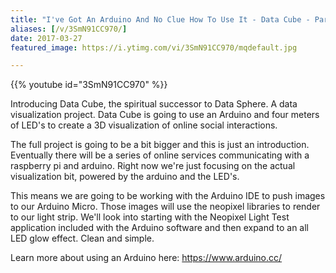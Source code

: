 ```yaml
---
title: "I've Got An Arduino And No Clue How To Use It - Data Cube - Part 1"
aliases: [/v/3SmN91CC970/]
date: 2017-03-27
featured_image: https://i.ytimg.com/vi/3SmN91CC970/mqdefault.jpg

---
```


{{% youtube id="3SmN91CC970" %}}

Introducing Data Cube, the spiritual successor to Data Sphere. A data visualization project. Data Cube is going to use an Arduino and four meters of LED's to create a 3D visualization of online social interactions.

The full project is going to be a bit bigger and this is just an introduction. Eventually there will be a series of online services communicating with a raspberry pi and arduino. Right now we're just focusing on the actual visualization bit, powered by the arduino and the LED's.

This means we are going to be working with the Arduino IDE to push images to our Arduino Micro. Those images will use the neopixel libraries to render to our light strip. We'll look into starting with the Neopixel Light Test application included with the Arduino software and then expand to an all LED glow effect. Clean and simple.

Learn more about using an Arduino here: https://www.arduino.cc/